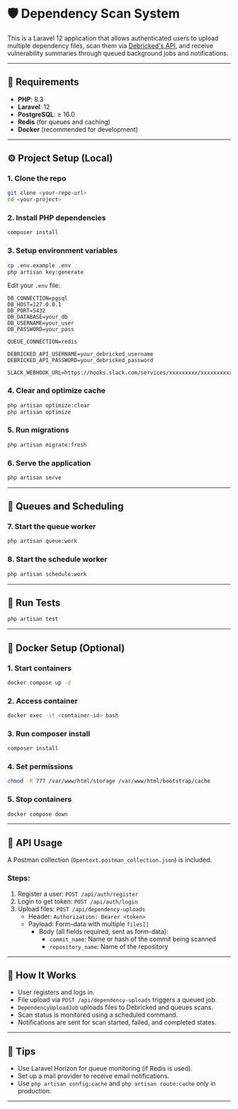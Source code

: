 # 🛡️ Dependency Scan System

This is a Laravel 12 application that allows authenticated users to upload multiple dependency files, scan them via [Debricked's API](https://debricked.com), and receive vulnerability summaries through queued background jobs and notifications.

---

## 🧰 Requirements

- **PHP**: 8.3
- **Laravel**: 12
- **PostgreSQL**: ≥ 16.0
- **Redis** (for queues and caching)
- **Docker** (recommended for development)

---

## ⚙️ Project Setup (Local)

### 1. Clone the repo

```bash
git clone <your-repo-url>
cd <your-project>
```

### 2. Install PHP dependencies

```bash
composer install
```

### 3. Setup environment variables

```bash
cp .env.example .env
php artisan key:generate
```

Edit your `.env` file:

```env
DB_CONNECTION=pgsql
DB_HOST=127.0.0.1
DB_PORT=5432
DB_DATABASE=your_db
DB_USERNAME=your_user
DB_PASSWORD=your_pass

QUEUE_CONNECTION=redis

DEBRICKED_API_USERNAME=your_debricked_username
DEBRICKED_API_PASSWORD=your_debricked_password

SLACK_WEBHOOK_URL=https://hooks.slack.com/services/xxxxxxxxx/xxxxxxxxxxxxxxxxx
```

### 4. Clear and optimize cache

```bash
php artisan optimize:clear
php artisan optimize
```

### 5. Run migrations

```bash
php artisan migrate:fresh
```

### 6. Serve the application

```bash
php artisan serve
```

---

## 🔁 Queues and Scheduling

### 7. Start the queue worker

```bash
php artisan queue:work
```

### 8. Start the schedule worker

```bash
php artisan schedule:work
```

---

## 🧪 Run Tests

```bash
php artisan test
```

---

## 🐳 Docker Setup (Optional)

### 1. Start containers

```bash
docker compose up -d
```

### 2. Access container

```bash
docker exec -it <container-id> bash
```

### 3. Run composer install

```bash
composer install
```

### 4. Set permissions

```bash
chmod -R 777 /var/www/html/storage /var/www/html/bootstrap/cache
```

### 5. Stop containers

```bash
docker compose down
```

---

## 🔌 API Usage

A Postman collection (`Opentext.postman_collection.json`) is included.

### Steps:

1. Register a user: `POST /api/auth/register`
2. Login to get token: `POST /api/auth/login`
3. Upload files: `POST /api/dependency-uploads`
   - Header: `Authorization: Bearer <token>`
   - Payload: Form-data with multiple `files[]`
      - Body (all fields required, sent as form-data):
         - `commit_name`: Name or hash of the commit being scanned
         - `repository_name`: Name of the repository

---

## 🧠 How It Works

- User registers and logs in.
- File upload via `POST /api/dependency-uploads` triggers a queued job.
- `DependencyUploadJob` uploads files to Debricked and queues scans.
- Scan status is monitored using a scheduled command.
- Notifications are sent for scan started, failed, and completed states.

---

## 📌 Tips

- Use Laravel Horizon for queue monitoring (if Redis is used).
- Set up a mail provider to receive email notifications.
- Use `php artisan config:cache` and `php artisan route:cache` only in production.

---


